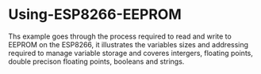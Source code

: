 # Using-ESP8266-EEPROM

Ths example goes through the process required to read and write to EEPROM on the ESP8266, it illustrates the variables sizes and addressing required to manage variable storage and coveres intergers, floating points, double precison floating points, booleans and strings.
